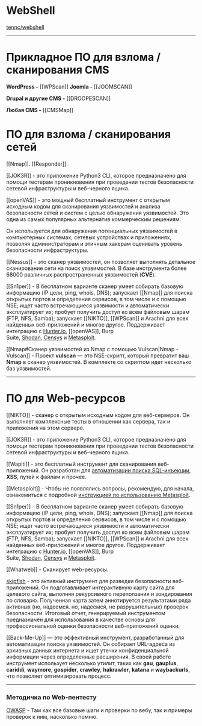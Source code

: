# WebShell

[tennc/webshell](https://github.com/tennc/webshell)

---
# Прикладное ПО для взлома / сканирования CMS

**WordPress -** [[WPScan]]
**Joomla -** [[JOOMSCAN]]

**Drupal и другие CMS -** [[DROOPESCAN]]

**Любая CMS -** [[CMSMap]]

# ПО для взлома / сканирования сетей

[[Nmap]]. [[Responder]].

[[JOK3R]] - это приложение Python3 CLI, которое предназначено для помощи тестерам проникновения при проведении тестов безопасности сетевой инфраструктуры и веб-черного ящика. 

[[openVAS]] - это мощный бесплатный инструмент с открытым исходным кодом для сканирования уязвимостей и анализа безопасности сетей и систем с целью обнаружения уязвимостей. Это одна из самых популярных альтернатив коммерческим решениям.

Он используется для обнаружения потенциальных уязвимостей в компьютерных системах, сетевых устройствах и приложениях, позволяя администраторам и этичным хакерам оценивать уровень безопасности инфраструктуры.

[[Nessus]] - это сканер уязвимостей, он позволяет выполнять детальное сканирование сети на поиск уязвимостей. В базе инструмента более 68000 различных распространенных уязвимостей (**CVE**).

[[Sn1per]] - В бесплатном варианте сканер умеет собирать базовую информацию (IP цели, ping, whois, DNS); запускает [[Nmap]] для поиска открытых портов и определения сервисов, в том числе и с помощью NSE; ищет часто встречающиеся уязвимости и автоматически эксплуатирует их; пробует получить доступ ко всем файловым шарам (FTP, NFS, Samba); запускает [[NIKTO]], [[WPScan]] и Arachni для всех найденных веб-приложений и многое другое. Поддерживает интеграцию с [Hunter.io](https://spy-soft.net/hunter-io/), [[openVAS]], Burp Suite, [Shodan](https://spy-soft.net/shodan-kak-polzovatsya/), [Censys](https://spy-soft.net/how-to-use-censys/) и [Metasploit](https://spy-soft.net/how-to-use-metasploit/).

[[Nmap#Сканер уязвимостей из Nmap с помощью Vulscan|Nmap - Vulscan]] - Проект **vulscan** — это NSE-скрипт, который превратит ваш **Nmap** в сканер уязвимостей. В комплекте со скриптом идет несколько баз уязвимостей.


---

# ПО для Web-ресурсов

[[NIKTO]] - сканер с открытым исходным кодом для веб-серверов. Он выполняет комплексные тесты в отношении как сервера, так и приложения на этом сервере.

[[JOK3R]] - это приложение Python3 CLI, которое предназначено для помощи тестерам проникновения при проведении тестов безопасности сетевой инфраструктуры и веб-черного ящика. 

[[Wapiti]] - это бесплатный инструмент для сканирования веб-приложений. Он разработан для [автоматизации поиска SQL-инъекции](https://spy-soft.net/tools-to-automate-sql-injection/), **XSS**, путей к файлам и прочее.

[[Metasploit]] - Чтобы не появлялись вопросы, рекомендую, для начала, ознакомиться с подробной [инструкцией по использованию Metasploit](https://spy-soft.net/how-to-use-metasploit/).

[[Sn1per]] - В бесплатном варианте сканер умеет собирать базовую информацию (IP цели, ping, whois, DNS); запускает [[Nmap]] для поиска открытых портов и определения сервисов, в том числе и с помощью NSE; ищет часто встречающиеся уязвимости и автоматически эксплуатирует их; пробует получить доступ ко всем файловым шарам (FTP, NFS, Samba); запускает [[NIKTO]], [[WPScan]] и Arachni для всех найденных веб-приложений и многое другое. Поддерживает интеграцию с [Hunter.io](https://spy-soft.net/hunter-io/), [[openVAS]], Burp Suite, [Shodan](https://spy-soft.net/shodan-kak-polzovatsya/), [Censys](https://spy-soft.net/how-to-use-censys/) и [Metasploit](https://spy-soft.net/how-to-use-metasploit/).

[[Whatweb]] - Сканирует web-ресурсы.

[skipfish](https://github.com/spinkham/skipfish) - это активный инструмент для разведки безопасности веб-приложений. Он подготавливает интерактивную карту сайта для целевого сайта, выполняя рекурсивного переползания и зондирования по словарю. Полученная карта затем аннотируется результатами ряда активных (но, надеемся. но, надеемся, не разрушительных) проверок безопасности. Итоговый отчет, генерируемый инструментом предназначен для использования в качестве основы для профессиональной оценки безопасности веб-приложений оценки.

[[Back-Me-Up]] — это эффективный инструмент, разработанный для автоматизации поиска уязвимостей. Он собирает URL-адреса из архивных данных интернета и ищет утечки конфиденциальной информации через определенные расширения. В своей работе инструмент использует несколько утилит, таких как **gau**, **gauplus**, **cariddi**, **waymore**, **gospider**, **crawley**, **hakrawler**, **katana** и **waybackurls**, что позволяет оптимизировать процесс.

---

### Методичка по Web-пентесту

[OWASP](https://owasp.org/www-project-web-security-testing-guide/stable/) - Там как все базовые шаги и проверки по вебу, так и примеры проверок к ним, насколько помню.